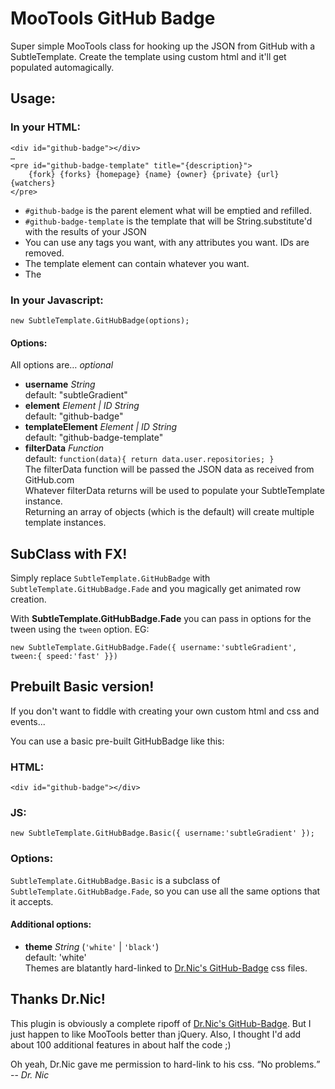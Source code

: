 MooTools GitHub Badge
=====================

Super simple MooTools class for hooking up the JSON from GitHub with a SubtleTemplate. Create the template using custom html and it'll get populated automagically.

## Usage:

### In your HTML:

	<div id="github-badge"></div>
	…
	<pre id="github-badge-template" title="{description}">
		{fork} {forks} {homepage} {name} {owner} {private} {url} {watchers}
	</pre>

* `#github-badge` is the parent element what will be emptied and refilled.
* `#github-badge-template` is the template that will be String.substitute'd with the results of your JSON
* You can use any tags you want, with any attributes you want. IDs are removed.
* The template element can contain whatever you want.
* The 


### In your Javascript:

	new SubtleTemplate.GitHubBadge(options);

#### Options:
All options are… *optional*

* **username** *String*  
	default: "subtleGradient"
* **element** *Element | ID String*  
	default: "github-badge"
* **templateElement** *Element | ID String*  
	default: "github-badge-template"
* **filterData** *Function*  
	default: `function(data){ return data.user.repositories; }`  
	The filterData function will be passed the JSON data as received from GitHub.com  
	Whatever filterData returns will be used to populate your SubtleTemplate instance.  
	Returning an array of objects (which is the default) will create multiple template instances.


SubClass with FX!
-----------------

Simply replace `SubtleTemplate.GitHubBadge` with `SubtleTemplate.GitHubBadge.Fade` and you magically get animated row creation.

With **SubtleTemplate.GitHubBadge.Fade** you can pass in options for the tween using the `tween` option. EG:

	new SubtleTemplate.GitHubBadge.Fade({ username:'subtleGradient', tween:{ speed:'fast' }})

Prebuilt Basic version!
-----------------------
If you don't want to fiddle with creating your own custom html and css and events...

You can use a basic pre-built GitHubBadge like this:

### HTML:
	
	<div id="github-badge"></div>

### JS:

	new SubtleTemplate.GitHubBadge.Basic({ username:'subtleGradient' });

### Options:

`SubtleTemplate.GitHubBadge.Basic` is a subclass of `SubtleTemplate.GitHubBadge.Fade`, so you can use all the same options that it accepts.

#### Additional options:

* **theme** *String* (`'white'` | `'black'`)  
	default: 'white'  
	Themes are blatantly hard-linked to [Dr.Nic's GitHub-Badge](http://drnicwilliams.com/2008/05/03/github-badge-for-your-blog/ "Dr Nic&#8217;s GitHub Badge for your Blog with 100% guarantee of more coolness") css files.


Thanks Dr.Nic!
--------------
This plugin is obviously a complete ripoff of [Dr.Nic's GitHub-Badge](http://drnicwilliams.com/2008/05/03/github-badge-for-your-blog/ "Dr Nic&#8217;s GitHub Badge for your Blog with 100% guarantee of more coolness"). But I just happen to like MooTools better than jQuery. Also, I thought I'd add about 100 additional features in about half the code ;)

Oh yeah, Dr.Nic gave me permission to hard-link to his css. <q>No problems.</q> -- <cite>Dr. Nic</cite>